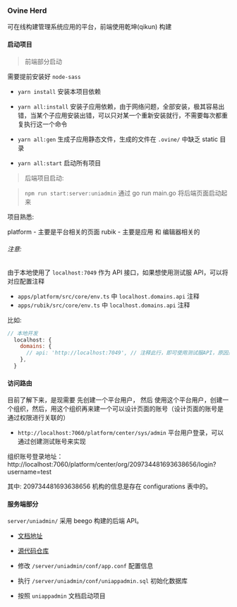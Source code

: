### Ovine Herd

可在线构建管理系统应用的平台，前端使用乾坤(qikun) 构建

#### 启动项目

> 前端部分启动

需要提前安装好 `node-sass`

- `yarn install` 安装本项目依赖
- `yarn all:install` 安装子应用依赖，由于网络问题，全部安装，极其容易出错，当某个子应用安装出错，可以只对某一个重新安装就行，不需要每次都重复执行这一个命令

- `yarn all:gen` 生成子应用静态文件，生成的文件在 `.ovine/` 中缺乏 static 目录
- `yarn all:start` 启动所有项目

> 后端项目启动:

> `npm run start:server:uniadmin` 通过 go run main.go 将后端页面启动起来

项目熟悉:

platform - 主要是平台相关的页面
rubik - 主要是应用 和 编辑器相关的

###### 注意:

由于本地使用了 `localhost:7049` 作为 API 接口，如果想使用测试服 API，可以将对应配置注释

- `apps/platform/src/core/env.ts` 中 `localhost.domains.api` 注释
- `apps/rubik/src/core/env.ts` 中 `localhost.domains.api` 注释

比如:

```javascript
// 本地开发
  localhost: {
    domains: {
      // api: 'http://localhost:7049', // 注释此行，即可使用测试服API，原因是默认就是测试服务器的 API
    },
  }
```

#### 访问路由

目前了解下来，是现需要 先创建一个平台用户， 然后 使用这个平台用户，创建一个组织，然后，用这个组织再来建一个可以设计页面的账号（设计页面的账号是 通过权限进行关联的）

- `http://localhost:7060/platform/center/sys/admin` 平台用户登录，可以通过创建测试账号来实现

组织账号登录地址： http://localhost:7060/platform/center/org/209734481693638656/login?username=test

其中: 209734481693638656 机构的信息是存在 configurations 表中的。

#### 服务端部分

`server/uniadmin/` 采用 beego 构建的后端 API。

- [文档地址](http://doc.uniappadmin.cn/docs/baser_service/explain)
- [源代码仓库](https://gitee.com/uniappadmin/uniappadmin)

- 修改 `/server/uniadmin/conf/app.conf` 配置信息
- 执行 `/server/uniadmin/conf/uniappadmin.sql` 初始化数据库
- 按照 `uniappadmin` 文档启动项目
